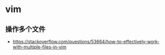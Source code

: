 # vim

## 操作多个文件
* https://stackoverflow.com/questions/53664/how-to-effectively-work-with-multiple-files-in-vim

